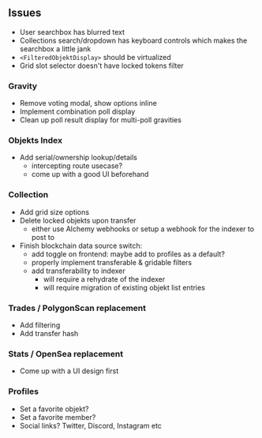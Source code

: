 ## Issues

- User searchbox has blurred text
- Collections search/dropdown has keyboard controls which makes the searchbox a little jank
- `<FilteredObjektDisplay>` should be virtualized
- Grid slot selector doesn't have locked tokens filter

### Gravity

- Remove voting modal, show options inline
- Implement combination poll display
- Clean up poll result display for multi-poll gravities

### Objekts Index

- Add serial/ownership lookup/details
  - intercepting route usecase?
  - come up with a good UI beforehand

### Collection

- Add grid size options
- Delete locked objekts upon transfer
  - either use Alchemy webhooks or setup a webhook for the indexer to post to
- Finish blockchain data source switch:
  - add toggle on frontend: maybe add to profiles as a default?
  - properly implement transferable & gridable filters
  - add transferability to indexer
    - will require a rehydrate of the indexer
    - will require migration of existing objekt list entries

### Trades / PolygonScan replacement

- Add filtering
- Add transfer hash

### Stats / OpenSea replacement

- Come up with a UI design first

### Profiles

- Set a favorite objekt?
- Set a favorite member?
- Social links? Twitter, Discord, Instagram etc
